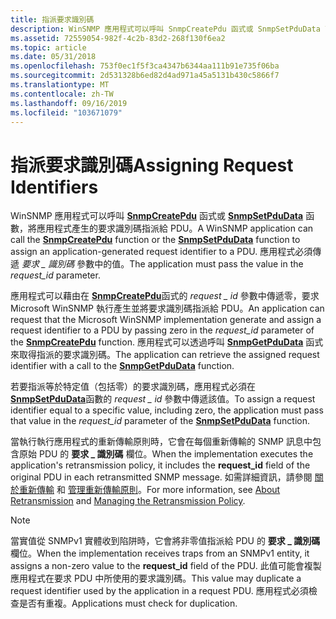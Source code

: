 ```yaml
---
title: 指派要求識別碼
description: WinSNMP 應用程式可以呼叫 SnmpCreatePdu 函式或 SnmpSetPduData 函數，將應用程式產生的要求識別碼指派給 PDU。 應用程式必須傳遞要求識別碼參數中的值 \_ 。
ms.assetid: 72559054-982f-4c2b-83d2-268f130f6ea2
ms.topic: article
ms.date: 05/31/2018
ms.openlocfilehash: 753f0ec1f5f3ca4347b6344aa111b91e735f06ba
ms.sourcegitcommit: 2d531328b6ed82d4ad971a45a5131b430c5866f7
ms.translationtype: MT
ms.contentlocale: zh-TW
ms.lasthandoff: 09/16/2019
ms.locfileid: "103671079"
---
```

# <a name="assigning-request-identifiers"></a><span data-ttu-id="d7115-104">指派要求識別碼</span><span class="sxs-lookup"><span data-stu-id="d7115-104">Assigning Request Identifiers</span></span>

<span data-ttu-id="d7115-105">WinSNMP 應用程式可以呼叫 [**SnmpCreatePdu**](/windows/desktop/api/Winsnmp/nf-winsnmp-snmpcreatepdu) 函式或 [**SnmpSetPduData**](/windows/desktop/api/Winsnmp/nf-winsnmp-snmpsetpdudata) 函數，將應用程式產生的要求識別碼指派給 PDU。</span><span class="sxs-lookup"><span data-stu-id="d7115-105">A WinSNMP application can call the [**SnmpCreatePdu**](/windows/desktop/api/Winsnmp/nf-winsnmp-snmpcreatepdu) function or the [**SnmpSetPduData**](/windows/desktop/api/Winsnmp/nf-winsnmp-snmpsetpdudata) function to assign an application-generated request identifier to a PDU.</span></span> <span data-ttu-id="d7115-106">應用程式必須傳遞 *要求 \_ 識別碼* 參數中的值。</span><span class="sxs-lookup"><span data-stu-id="d7115-106">The application must pass the value in the *request\_id* parameter.</span></span>

<span data-ttu-id="d7115-107">應用程式可以藉由在 [**SnmpCreatePdu**](/windows/desktop/api/Winsnmp/nf-winsnmp-snmpcreatepdu)函式的 *request \_ id* 參數中傳遞零，要求 Microsoft WinSNMP 執行產生並將要求識別碼指派給 PDU。</span><span class="sxs-lookup"><span data-stu-id="d7115-107">An application can request that the Microsoft WinSNMP implementation generate and assign a request identifier to a PDU by passing zero in the *request\_id* parameter of the [**SnmpCreatePdu**](/windows/desktop/api/Winsnmp/nf-winsnmp-snmpcreatepdu) function.</span></span> <span data-ttu-id="d7115-108">應用程式可以透過呼叫 [**SnmpGetPduData**](/windows/desktop/api/Winsnmp/nf-winsnmp-snmpgetpdudata) 函式來取得指派的要求識別碼。</span><span class="sxs-lookup"><span data-stu-id="d7115-108">The application can retrieve the assigned request identifier with a call to the [**SnmpGetPduData**](/windows/desktop/api/Winsnmp/nf-winsnmp-snmpgetpdudata) function.</span></span>

<span data-ttu-id="d7115-109">若要指派等於特定值（包括零）的要求識別碼，應用程式必須在 [**SnmpSetPduData**](/windows/desktop/api/Winsnmp/nf-winsnmp-snmpsetpdudata)函數的 *request \_ id* 參數中傳遞該值。</span><span class="sxs-lookup"><span data-stu-id="d7115-109">To assign a request identifier equal to a specific value, including zero, the application must pass that value in the *request\_id* parameter of the [**SnmpSetPduData**](/windows/desktop/api/Winsnmp/nf-winsnmp-snmpsetpdudata) function.</span></span>

<span data-ttu-id="d7115-110">當執行執行應用程式的重新傳輸原則時，它會在每個重新傳輸的 SNMP 訊息中包含原始 PDU 的 **要求 \_ 識別碼** 欄位。</span><span class="sxs-lookup"><span data-stu-id="d7115-110">When the implementation executes the application's retransmission policy, it includes the **request\_id** field of the original PDU in each retransmitted SNMP message.</span></span> <span data-ttu-id="d7115-111">如需詳細資訊，請參閱 [關於重新傳輸](about-retransmission.md) 和 [管理重新傳輸原則](managing-the-retransmission-policy.md)。</span><span class="sxs-lookup"><span data-stu-id="d7115-111">For more information, see [About Retransmission](about-retransmission.md) and [Managing the Retransmission Policy](managing-the-retransmission-policy.md).</span></span>

> [!Note]  
> <span data-ttu-id="d7115-112">當實值從 SNMPv1 實體收到陷阱時，它會將非零值指派給 PDU 的 **要求 \_ 識別碼** 欄位。</span><span class="sxs-lookup"><span data-stu-id="d7115-112">When the implementation receives traps from an SNMPv1 entity, it assigns a non-zero value to the **request\_id** field of the PDU.</span></span> <span data-ttu-id="d7115-113">此值可能會複製應用程式在要求 PDU 中所使用的要求識別碼。</span><span class="sxs-lookup"><span data-stu-id="d7115-113">This value may duplicate a request identifier used by the application in a request PDU.</span></span> <span data-ttu-id="d7115-114">應用程式必須檢查是否有重複。</span><span class="sxs-lookup"><span data-stu-id="d7115-114">Applications must check for duplication.</span></span>

 

 

 





